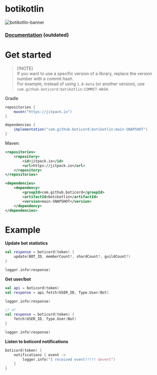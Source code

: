 # botikotlin

![botikotlin-banner](https://media.discordapp.net/attachments/1052589926119641098/1222579608361107538/image.png?ex=6616bafd&is=660445fd&hm=c481c590aa338a19540b8bfc24d478b341d24dec1b4dcbf2802cffe1db3ace33&=&format=webp&quality=lossless&width=1366&height=663)

### [Documentation](https://magmigo2.gitbook.io/boticord-kotlin/) (outdated)

# Get started

> [!NOTE]\
> If you want to use a specific version of a library, replace the version number with a commit hash.  
> For example, instead of using `1.0-beta` (or another version), use `com.github.boticord:botikotlin:COMMIT-HASH`.


Gradle
```groovy
repositories {
    maven("https://jitpack.io")
}

dependencies {
    implementation("com.github.boticord:botikotlin:main-SNAPSHOT")
}
```

Maven:
```xml
<repositories>
    <repository>
        <id>jitpack.io</id>
        <url>https://jitpack.io</url>
    </repository>
</repositories>

<dependencies>
    <dependency>
        <groupId>com.github.boticord</groupId>
        <artifactId>botikotlin</artifactId>
        <version>main-SNAPSHOT</version>
    </dependency>
</dependencies>
```
# Example
**Update bot statistics**
```kotlin
val response = boticord(token) {
    update(BOT_ID, memberCount?, shardCount?, guildCount?)
}

logger.info(response)
```

**Get user/bot**
```kotlin
val api = boticord(token)
val response = api.fetch(USER_ID, Type.User/Bot)

logger.info(response)

// or
val response = boticord(token) {
    fetch(USER_ID, Type.User/Bot)
}

logger.info(response)
```

**Listen to boticord notifications**
```kotlin
boticord(token) {
    notifications { event ->
        logger.info("I received event!!!!! $event")
    }
}
```